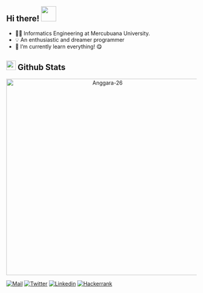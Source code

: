 

## Hi there! <img src="https://c.tenor.com/yCFHzEvKa9MAAAAi/hello.gif" width="40" />

- 👨‍🎓 Informatics Engineering at Mercubuana University.
- 💡 An enthusiastic and dreamer programmer
- 🔬 I’m currently learn everything! 😋

## <img src="https://th.bing.com/th/id/R.011db7f1e14cdcefd5ed8b056f70d038?rik=NHHx7PD%2bLTi5YA&riu=http%3a%2f%2fui.trinine.net%2fwp%2fwp-content%2fuploads%2f2016%2f06%2f20160602_GraphAnimeIcon.gif&ehk=TXXGvgTPI6i%2f5xQe%2fW3mnT36hQPfIBwZcQsaKAlJWhs%3d&risl=&pid=ImgRaw&r=0" width="25"> <b>Github Stats</b>

 <div align="center" style="text-align:center;">
   
   <a href="https://github.com/anggara-26"><img src="https://github-profile-summary-cards.vercel.app/api/cards/profile-details?username=anggara-26&theme=dracula&hide_border=true"  width="520" alt="Anggara-26"/></a>

 
  </div>

  
[![Mail](https://img.shields.io/badge/-Say%20Hi!-black?style=for-the-badge&logo=gmail)](mailto:anggara.roshandi.putra5@gmail.com)
[![Twitter](https://img.shields.io/badge/-Twitter-black?style=for-the-badge&logo=twitter)](https://twitter.com/Anggara0526)
[![Linkedin](https://img.shields.io/badge/-LinkedIn-black?style=for-the-badge&logo=Linkedin)](https://www.linkedin.com/in/anggara-roshandi-3a8493273/)
[![Hackerrank](https://img.shields.io/badge/-Hackerrank-black?style=for-the-badge&logo=Hackerrank)](https://www.hackerrank.com/anggara_roshand2?tab=topactivity)
